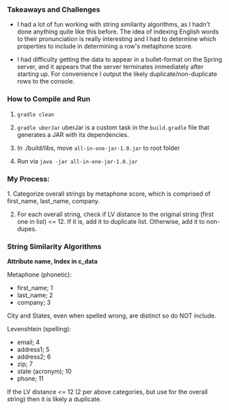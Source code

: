 <h3>Takeaways and Challenges</h3>

* I had a lot of fun working with string similarity algorithms, as I hadn't done anything quite like this before. The idea of indexing English words to their pronunciation is really interesting and I had to determine which properties to include in determining a row's metaphone score. 

* I had difficulty getting the data to appear in a bullet-format on the Spring server, and it appears that the server terminates immediately after starting up. For convenience I output the likely duplicate/non-duplicate rows to the console.

<h3>How to Compile and Run</h3>

1. `gradle clean`

2. `gradle uberJar` uberJar is a custom task in the `build.gradle` file that generates a JAR with its dependencies.

3. In ./build/libs, move `all-in-one-jar-1.0.jar` to root folder

4. Run via `java -jar all-in-one-jar-1.0.jar`

<h3>My Process:</h3>
1. Categorize overall strings by metaphone score, which is comprised of first_name, last_name, company.

2. For each overall string, check if LV distance to the original string (first one in list) <= 12. If it is, add it to duplicate list. Otherwise, add it to non-dupes.

<h3>String Similarity Algorithms</h3>
<b>Attribute name, Index in c_data</b>

Metaphone (phonetic):

* first_name; 1
* last_name; 2
* company; 3

City and States, even when spelled wrong, are distinct so do NOT include.

Levenshtein (spelling):
* email; 4
* address1; 5
* address2; 6
* zip; 7
* state (acronym); 10 
* phone; 11

If the LV distance <= 12 (2 per above categories, but use for the overall string) then it is likely a duplicate.
